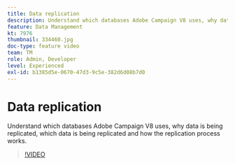```yaml
---
title: Data replication
description: Understand which databases Adobe Campaign V8 uses, why data is being replicated, which data is being replicated and how the replication process works.
feature: Data Management
kt: 7976
thumbnail: 334460.jpg
doc-type: feature video
team: TM
role: Admin, Developer
level: Experienced
exl-id: b1385d5e-0670-47d3-9c5e-382d6d08b7d0
---
```

# Data replication

Understand which databases Adobe Campaign V8 uses, why data is being replicated, which data is being replicated and how the replication process works.

>[!VIDEO](https://video.tv.adobe.com/v/334460?quality=12)

